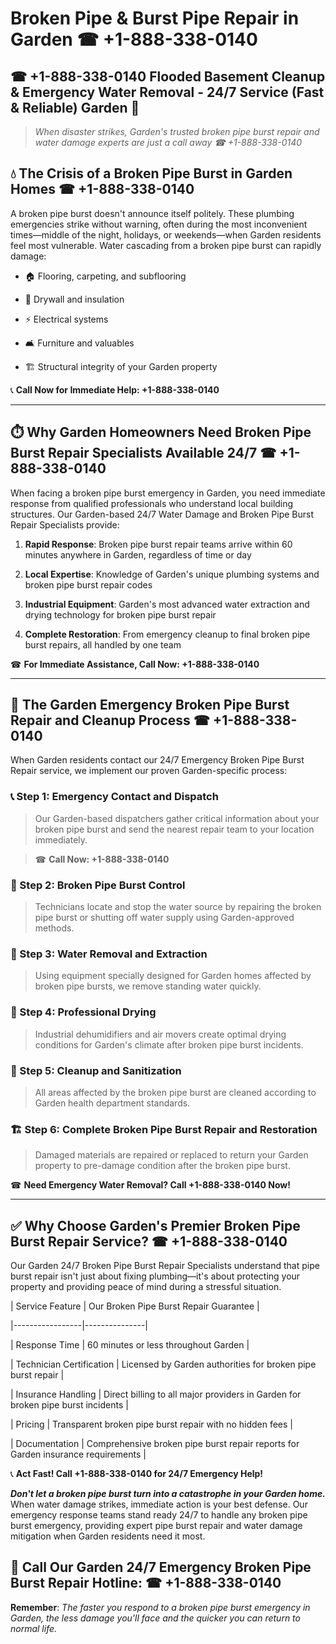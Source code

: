 # Broken Pipe & Burst Pipe Repair in Garden ☎ +1-888-338-0140  
## ☎ +1-888-338-0140 Flooded Basement Cleanup & Emergency Water Removal - 24/7 Service (Fast & Reliable) Garden 🚨  

> *When disaster strikes, Garden's trusted broken pipe burst repair and water damage experts are just a call away ☎ +1-888-338-0140*  

## 💧 The Crisis of a Broken Pipe Burst in Garden Homes ☎ +1-888-338-0140  

A broken pipe burst doesn't announce itself politely. These plumbing emergencies strike without warning, often during the most inconvenient times—middle of the night, holidays, or weekends—when Garden residents feel most vulnerable. Water cascading from a broken pipe burst can rapidly damage:  

* 🏠 Flooring, carpeting, and subflooring  
* 🧱 Drywall and insulation  
* ⚡ Electrical systems  
* 🛋️ Furniture and valuables  
* 🏗️ Structural integrity of your Garden property  

📞 **Call Now for Immediate Help: +1-888-338-0140**  

---  

## ⏱️ Why Garden Homeowners Need Broken Pipe Burst Repair Specialists Available 24/7 ☎ +1-888-338-0140  

When facing a broken pipe burst emergency in Garden, you need immediate response from qualified professionals who understand local building structures. Our Garden-based 24/7 Water Damage and Broken Pipe Burst Repair Specialists provide:  

1. **Rapid Response**: Broken pipe burst repair teams arrive within 60 minutes anywhere in Garden, regardless of time or day  
2. **Local Expertise**: Knowledge of Garden's unique plumbing systems and broken pipe burst repair codes  
3. **Industrial Equipment**: Garden's most advanced water extraction and drying technology for broken pipe burst repair  
4. **Complete Restoration**: From emergency cleanup to final broken pipe burst repairs, all handled by one team  

☎ **For Immediate Assistance, Call Now: +1-888-338-0140**  

---  

## 🔧 The Garden Emergency Broken Pipe Burst Repair and Cleanup Process ☎ +1-888-338-0140  

When Garden residents contact our 24/7 Emergency Broken Pipe Burst Repair service, we implement our proven Garden-specific process:  

### 📞 Step 1: Emergency Contact and Dispatch  
> Our Garden-based dispatchers gather critical information about your broken pipe burst and send the nearest repair team to your location immediately.  
> ☎ **Call Now: +1-888-338-0140**  

### 🚿 Step 2: Broken Pipe Burst Control  
> Technicians locate and stop the water source by repairing the broken pipe burst or shutting off water supply using Garden-approved methods.  

### 🌊 Step 3: Water Removal and Extraction  
> Using equipment specially designed for Garden homes affected by broken pipe bursts, we remove standing water quickly.  

### 💨 Step 4: Professional Drying  
> Industrial dehumidifiers and air movers create optimal drying conditions for Garden's climate after broken pipe burst incidents.  

### 🧼 Step 5: Cleanup and Sanitization  
> All areas affected by the broken pipe burst are cleaned according to Garden health department standards.  

### 🏗️ Step 6: Complete Broken Pipe Burst Repair and Restoration  
> Damaged materials are repaired or replaced to return your Garden property to pre-damage condition after the broken pipe burst.  

☎ **Need Emergency Water Removal? Call +1-888-338-0140 Now!**  

---  

## ✅ Why Choose Garden's Premier Broken Pipe Burst Repair Service? ☎ +1-888-338-0140  

Our Garden 24/7 Broken Pipe Burst Repair Specialists understand that pipe burst repair isn't just about fixing plumbing—it's about protecting your property and providing peace of mind during a stressful situation.  

| Service Feature | Our Broken Pipe Burst Repair Guarantee |  
|-----------------|---------------|  
| Response Time | 60 minutes or less throughout Garden |  
| Technician Certification | Licensed by Garden authorities for broken pipe burst repair |  
| Insurance Handling | Direct billing to all major providers in Garden for broken pipe burst incidents |  
| Pricing | Transparent broken pipe burst repair with no hidden fees |  
| Documentation | Comprehensive broken pipe burst repair reports for Garden insurance requirements |  

📞 **Act Fast! Call +1-888-338-0140 for 24/7 Emergency Help!**  

***Don't let a broken pipe burst turn into a catastrophe in your Garden home.*** When water damage strikes, immediate action is your best defense. Our emergency response teams stand ready 24/7 to handle any broken pipe burst emergency, providing expert pipe burst repair and water damage mitigation when Garden residents need it most.  

## 📱 Call Our Garden 24/7 Emergency Broken Pipe Burst Repair Hotline: ☎ +1-888-338-0140  

**Remember**: *The faster you respond to a broken pipe burst emergency in Garden, the less damage you'll face and the quicker you can return to normal life.*
